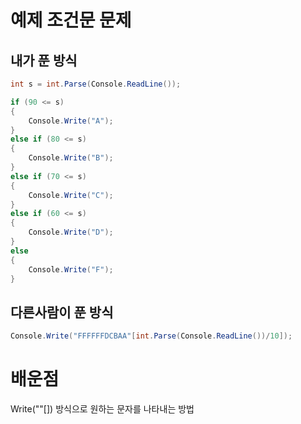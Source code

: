 # 예제 조건문 문제

## 내가 푼 방식
``` cs
int s = int.Parse(Console.ReadLine());

if (90 <= s)
{
    Console.Write("A");
}
else if (80 <= s)
{
    Console.Write("B");
}
else if (70 <= s)
{
    Console.Write("C");
}
else if (60 <= s)
{
    Console.Write("D");
}
else
{
    Console.Write("F");
}
```

## 다른사람이 푼 방식
``` cs
Console.Write("FFFFFFDCBAA"[int.Parse(Console.ReadLine())/10]);
```

# 배운점
Write(""[]) 방식으로 원하는 문자를 나타내는 방법
